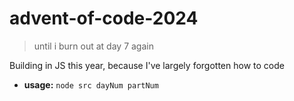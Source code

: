 # advent-of-code-2024

> until i burn out at day 7 again

Building in JS this year, because I've largely forgotten how to code

- **usage:** `node src dayNum partNum`
